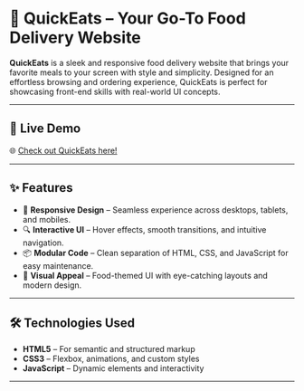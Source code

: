 # 🍔 QuickEats – Your Go-To Food Delivery Website

**QuickEats** is a sleek and responsive food delivery website that brings your favorite meals to your screen with style and simplicity. Designed for an effortless browsing and ordering experience, QuickEats is perfect for showcasing front-end skills with real-world UI concepts.

---

## 🚀 Live Demo

🌐 [Check out QuickEats here!](https://tineshiadsouza29.github.io/quickeats-food-delivery/)  

---

## ✨ Features

- 🍕 **Responsive Design** – Seamless experience across desktops, tablets, and mobiles.
- 🔍 **Interactive UI** – Hover effects, smooth transitions, and intuitive navigation.
- 📦 **Modular Code** – Clean separation of HTML, CSS, and JavaScript for easy maintenance.
- 🍜 **Visual Appeal** – Food-themed UI with eye-catching layouts and modern design.

---

## 🛠 Technologies Used

- **HTML5** – For semantic and structured markup  
- **CSS3** – Flexbox, animations, and custom styles  
- **JavaScript** – Dynamic elements and interactivity

---


